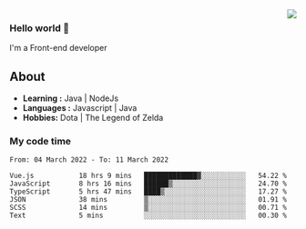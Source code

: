 <img align='right' src="https://github-readme-stats.vercel.app/api?username=jumodada&show_icons=true&theme=vue">

### Hello world 👋

I'm a Front-end developer 
    
## About
-  **Learning :** Java | NodeJs
-  **Languages :** Javascript | Java
-  **Hobbies:** Dota | The Legend of Zelda

### My code time

<!--START_SECTION:waka-->

```text
From: 04 March 2022 - To: 11 March 2022

Vue.js           18 hrs 9 mins   █████████████▓░░░░░░░░░░░   54.22 %
JavaScript       8 hrs 16 mins   ██████▒░░░░░░░░░░░░░░░░░░   24.70 %
TypeScript       5 hrs 47 mins   ████▒░░░░░░░░░░░░░░░░░░░░   17.27 %
JSON             38 mins         ▒░░░░░░░░░░░░░░░░░░░░░░░░   01.91 %
SCSS             14 mins         ▒░░░░░░░░░░░░░░░░░░░░░░░░   00.71 %
Text             5 mins          ░░░░░░░░░░░░░░░░░░░░░░░░░   00.30 %
```

<!--END_SECTION:waka-->
